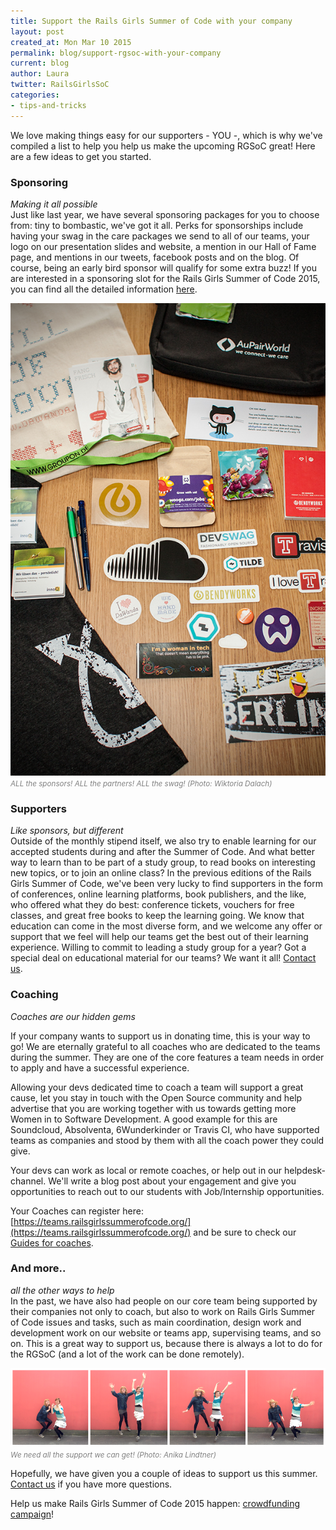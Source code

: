 ```yaml
---
title: Support the Rails Girls Summer of Code with your company
layout: post
created_at: Mon Mar 10 2015
permalink: blog/support-rgsoc-with-your-company
current: blog
author: Laura
twitter: RailsGirlsSoC
categories: 
- tips-and-tricks
---
```



We love making things easy for our supporters - YOU -, which is why we've compiled a list to help you help us make the upcoming RGSoC great! Here are a few ideas to get you started.


### Sponsoring  
*Making it all possible*  
Just like last year, we have several sponsoring packages for you to choose from: tiny to bombastic, we've got it all. Perks for sponsorships include having your swag in the care packages we send to all of our teams, your logo on our presentation slides and website, a mention in our Hall of Fame page, and mentions in our tweets, facebook posts and on the blog. Of course, being an early bird sponsor will qualify for some extra buzz! If you are interested in a sponsoring slot for the Rails Girls Summer of Code 2015, you can find all the detailed information [here](http://railsgirlssummerofcode.org/sponsors/packages).

<img src="/img/blog/2015/support-with-your-company-swag.jpg" width="600">
<font color="grey"><small><i>ALL the sponsors! ALL the partners! ALL the swag! (Photo: Wiktoria Dalach)</i></small></font>

### Supporters  
*Like sponsors, but different*  
Outside of the monthly stipend itself, we also try to enable learning for our accepted students during and after the Summer of Code. And what better way to learn than to be part of a study group, to read books on interesting new topics, or to join an online class? In the previous editions of the Rails Girls Summer of Code, we've been very lucky to find supporters in the form of conferences, online learning platforms, book publishers, and the like, who offered what they do best: conference tickets, vouchers for free classes, and great free books to keep the learning going. We know that education can come in the most diverse form, and we welcome any offer or support that we feel will help our teams get the best out of their learning experience. Willing to commit to leading a study group for a year? Got a special deal on educational material for our teams? We want it all! [Contact us](mailto:contact@rgsoc.org).

### Coaching  
*Coaches are our hidden gems*  

If your company wants to support us in donating time, this is your way to go! We are eternally grateful to all coaches who are dedicated to the teams during the summer. They are one of the core features a team needs in order to apply and have a successful experience. 

Allowing your devs dedicated time to coach a team will support a great cause, let you stay in touch with the Open Source community and help advertise that you are working together with us towards getting more Women in to Software Development. A good example for this are Soundcloud, Absolventa, 6Wunderkinder or Travis CI, who have supported teams as companies and stood by them with all the coach power they could give.

Your devs can work as local or remote coaches, or help out in our helpdesk-channel. We'll write a blog post about your engagement and give you opportunities to reach out to our students with Job/Internship opportunities. 
 
Your Coaches can register here: [https://teams.railsgirlssummerofcode.org/](https://teams.railsgirlssummerofcode.org/) and be sure to check our [Guides for coaches](http://railsgirlssummerofcode.org/guide/coaching/).


### And more..  
*all the other ways to help*  
In the past, we have also had people on our core team being supported by their companies not only to coach, but also to work on Rails Girls Summer of Code issues and tasks, such as main coordination, design work and development work on our website or teams app, supervising teams, and so on. This is a great way to support us, because there is always a lot to do for the RGSoC (and a lot of the work can be done remotely). 

<img src="/img/blog/2015/support-with-your-company-jump.png" width="600">
<font color="grey"><small><i>We need all the support we can get! (Photo: Anika Lindtner)</i></small></font>

Hopefully, we have given you a couple of ideas to support us this summer. [Contact us](mailto:contact@rgsoc.org) if you have more questions.

Help us make Rails Girls Summer of Code 2015 happen: [crowdfunding campaign](http://railsgirlssummerofcode.org/campaign)!

